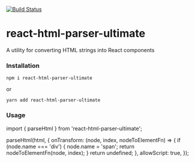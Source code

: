 [![Build Status](https://travis-ci.com/JoakimSM/react-html-parser-ultimate.svg?branch=master)](https://travis-ci.com/JoakimSM/react-html-parser-ultimate)

# react-html-parser-ultimate
A utility for converting HTML strings into React components

### Installation

`npm i react-html-parser-ultimate`

or 

`yarn add react-html-parser-ultimate`

### Usage

import { parseHtml } from 'react-html-parser-ultimate';

parseHtml(html, {
    onTransform: (node, index, nodeToElementFn) => {
        if (node.name === 'div') {
            node.name = 'span';
            return nodeToElementFn(node, index);
        }
        return undefined;
    },
    allowScript: true,
});
